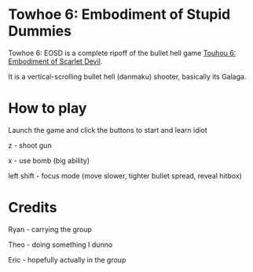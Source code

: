 # Towhoe 6: Embodiment of Stupid Dummies

Towhoe 6: EOSD is a complete ripoff of the bullet hell game [Touhou 6: Embodiment of Scarlet Devil](https://en.touhouwiki.net/wiki/Embodiment_of_Scarlet_Devil).

It is a vertical-scrolling bullet hell (danmaku) shooter, basically its Galaga.

# How to play
Launch the game and click the buttons to start and learn idiot

z - shoot gun

x - use bomb (big ability)

left shift - focus mode (move slower, tighter bullet spread, reveal hitbox)

# Credits
Ryan - carrying the group

Theo - doing something I dunno

Eric - hopefully actually in the group
